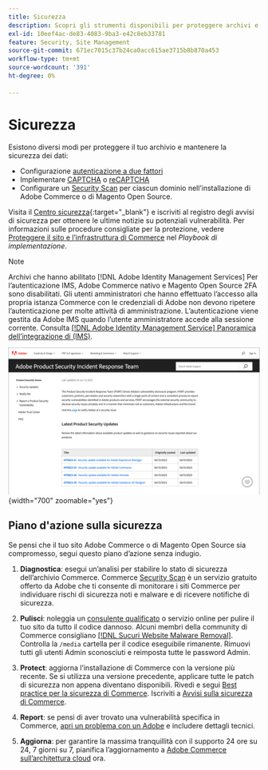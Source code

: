 ```yaml
---
title: Sicurezza
description: Scopri gli strumenti disponibili per proteggere archivi e dati e le linee guida per un piano d’azione sulla sicurezza se noti un compromesso.
exl-id: 10eef4ac-de83-4083-9ba3-e42c8eb33781
feature: Security, Site Management
source-git-commit: 671ec7015c37b24ca0acc615ae3715b8b870a453
workflow-type: tm+mt
source-wordcount: '391'
ht-degree: 0%

---
```


# Sicurezza

Esistono diversi modi per proteggere il tuo archivio e mantenere la sicurezza dei dati:

- Configurazione [autenticazione a due fattori](security-two-factor-authentication.md)
- Implementare [CAPTCHA](security-captcha.md) o [reCAPTCHA](security-google-recaptcha.md)
- Configurare un [Security Scan](security-scan.md) per ciascun dominio nell’installazione di Adobe Commerce o di Magento Open Source.

Visita il [Centro sicurezza](https://helpx.adobe.com/security.html){:target=&quot;_blank&quot;} e iscriviti al registro degli avvisi di sicurezza per ottenere le ultime notizie su potenziali vulnerabilità. Per informazioni sulle procedure consigliate per la protezione, vedere [Proteggere il sito e l’infrastruttura di Commerce](https://experienceleague.adobe.com/docs/commerce-operations/implementation-playbook/best-practices/launch/security-best-practices.html) nel _Playbook di implementazione_.

>[!NOTE]
>
>Archivi che hanno abilitato [!DNL Adobe Identity Management Services] Per l’autenticazione IMS, Adobe Commerce nativo e Magento Open Source 2FA sono disabilitati. Gli utenti amministratori che hanno effettuato l’accesso alla propria istanza Commerce con le credenziali di Adobe non devono ripetere l’autenticazione per molte attività di amministrazione. L’autenticazione viene gestita da Adobe IMS quando l’utente amministratore accede alla sessione corrente. Consulta [[!DNL Adobe Identity Management Service] Panoramica dell’integrazione di (IMS)](../getting-started/adobe-ims-integration-overview.md).

![Centro sicurezza](./assets/product-security-home.png){width="700" zoomable="yes"}

## Piano d&#39;azione sulla sicurezza

Se pensi che il tuo sito Adobe Commerce o di Magento Open Source sia compromesso, segui questo piano d’azione senza indugio.

1. **Diagnostica**: esegui un’analisi per stabilire lo stato di sicurezza dell’archivio Commerce. Commerce [Security Scan](security-scan.md) è un servizio gratuito offerto da Adobe che ti consente di monitorare i siti Commerce per individuare rischi di sicurezza noti e malware e di ricevere notifiche di sicurezza.

1. **Pulisci**: noleggia un [consulente qualificato](https://solutionpartners.adobe.com/s/directory/?partner_type=1) o servizio online per pulire il tuo sito da tutto il codice dannoso. Alcuni membri della community di Commerce consigliano [[!DNL Sucuri Website Malware Removal]](https://sucuri.net/website-antivirus/malware-removal). Controlla la `/media` cartella per il codice eseguibile rimanente. Rimuovi tutti gli utenti Admin sconosciuti e reimposta tutte le password Admin.

1. **Protect**: aggiorna l’installazione di Commerce con la versione più recente. Se si utilizza una versione precedente, applicare tutte le patch di sicurezza non appena diventano disponibili. Rivedi e segui [Best practice per la sicurezza di Commerce](https://www.adobe.com/content/dam/cc/en/trust-center/ungated/whitepapers/experience-cloud/adobe-commerce-best-practices-guide.pdf). Iscriviti a [Avvisi sulla sicurezza di Commerce](https://www.adobe.com/subscription/adbeSecurityNotifications.html).

1. **Report**: se pensi di aver trovato una vulnerabilità specifica in Commerce, [apri un problema con un Adobe](https://hackerone.com/adobe?type=team) e includere dettagli tecnici.

1. **Aggiorna**: per garantire la massima tranquillità con il supporto 24 ore su 24, 7 giorni su 7, pianifica l’aggiornamento a [Adobe Commerce sull’architettura cloud](https://business.adobe.com/products/magento/cloud-delivery.html) ora.

